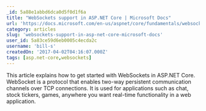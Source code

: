 ```yaml
---
_id: 5a88e1abbd6dca0d5f0d1f6a
title: "WebSockets support in ASP.NET Core | Microsoft Docs"
url: 'https://docs.microsoft.com/en-us/aspnet/core/fundamentals/websockets'
category: articles
slug: 'websockets-support-in-asp-net-core-microsoft-docs'
user_id: 5a83ce59d6eb0005c4ecda2c
username: 'bill-s'
createdOn: '2017-04-02T04:16:07.000Z'
tags: [asp.net-core,websockets]
---
```


This article explains how to get started with WebSockets in ASP.NET Core. WebSocket is a protocol that enables two-way persistent communication channels over TCP connections. It is used for applications such as chat, stock tickers, games, anywhere you want real-time functionality in a web application.
